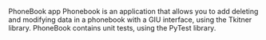 PhoneBook app
Phonebook is an application that allows you to add deleting and modifying data in a phonebook with a GIU interface,
using the Tkitner library. 
PhoneBook contains unit tests, using the PyTest library.

